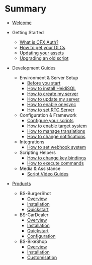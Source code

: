 # Summary

- [Welcome](README.md)

 - Getting Started
   - [What is CFX Auth?](getting-started/cfx-auth.md)
   - [How to get your DLCs](getting-started/dlcs.md)
   - [Updating your assets](getting-started/updating-assets.md)
   - [Upgrading an old script](getting-started/upgrading-old-script.md)
 
 - Development Guides
   - Environment & Server Setup
     - [Before you start](development-guides/before-you-start.md)
     - [How to install HeidiSQL](development-guides/how-to-install-heidisql.md)
     - [How to create my server](development-guides/how-to-create-my-server.md)
     - [How to update my server](development-guides/how-to-update-my-server.md)
     - [How to enable onesync](development-guides/how-to-enable-onesync.md)
     - [How to set RTC Server](development-guides/how-to-set-rtc-server.md)
   - Configuration & Framework
     - [Configure your scripts](development-guides/configure-your-scripts.md)
     - [How to enable target system](development-guides/how-to-enable-target-system.md)
     - [How to manage translations](development-guides/how-to-manage-translations.md)
     - [How to change notifications](development-guides/how-to-change-notifications.md)
   - Integrations
     - [How to set webhook system](development-guides/how-to-set-webhook-system.md)
   - Scripting Helpers
     - [How to change key bindings](development-guides/how-to-change-key-bindings.md)
     - [How to execute commands](development-guides/how-to-execute-commands.md)
   - Media & Assistance
     - [Script Video Guides](development-guides/script-video-guides.md)

 - [Products](PRODUCTS.md)
   - BS-BurgerShot
     - [Overview](../doc_bs-burgershot/README.md)
     - [Installation](../doc_bs-burgershot/getting-started/installation.md)
     - [Quickstart](../doc_bs-burgershot/getting-started/quickstart.md)
   - BS-CarDealer
     - [Overview](../doc_bs-cardealer/README.md)
      - [Installation](../doc_bs-cardealer/installation.md)
     - [Quickstart](../doc_bs-cardealer/quickstart.md)
     - [Configuration](../doc_bs-cardealer/configuration.md)
   - BS-BikeShop
     - [Overview](../doc_bs-bikeshop/README.md)
     - [Installation](../doc_bs-bikeshop/installation.md)
     - [Customisation](../doc_bs-bikeshop/customisation.md)